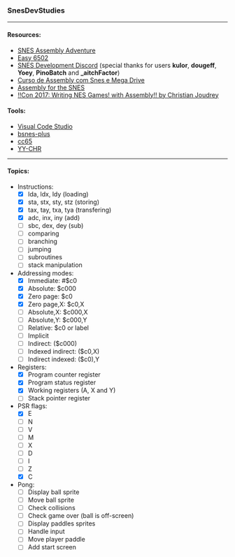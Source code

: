 ### SnesDevStudies

---

#### Resources:
- [SNES Assembly Adventure](https://georgjz.github.io/snesaa01/)
- [Easy 6502](http://skilldrick.github.io/easy6502/)
- [SNES Development Discord](https://discord.com/invite/3K2EAFBF84) (special thanks for users **kulor**, **dougeff**, **Yoey**, **PinoBatch** and **_aitchFactor**)
- [Curso de Assembly com Snes e Mega Drive](https://www.youtube.com/playlist?list=PLLFRf_pkM7b6Vi0ehPPovl1gQ5ubHTy5P)
- [Assembly for the SNES](https://ersanio.gitbook.io/assembly-for-the-snes/)
- [!!Con 2017: Writing NES Games! with Assembly!! by Christian Joudrey](https://www.youtube.com/watch?v=IbS7uEsHV_A)

#### Tools:
- [Visual Code Studio](https://code.visualstudio.com/download)
- [bsnes-plus](https://github.com/devinacker/bsnes-plus/releases)
- [cc65](https://cc65.github.io/)
- [YY-CHR](https://www.smwcentral.net/?p=section&a=details&id=4642)

---

#### Topics:
- Instructions:
    - [x] lda, ldx, ldy (loading)
    - [x] sta, stx, sty, stz (storing)
    - [x] tax, tay, txa, tya (transfering)
    - [x] adc, inx, iny (add)
    - [ ] sbc, dex, dey (sub)
    - [ ] comparing
    - [ ] branching
    - [ ] jumping
    - [ ] subroutines
    - [ ] stack manipulation

- Addressing modes:
    - [x] Immediate: #$c0
    - [x] Absolute: $c000
    - [x] Zero page: $c0
    - [x] Zero page,X: $c0,X
    - [ ] Absolute,X: $c000,X
    - [ ] Absolute,Y: $c000,Y
    - [ ] Relative: $c0 or label
    - [ ] Implicit
    - [ ] Indirect: ($c000)
    - [ ] Indexed indirect: ($c0,X)
    - [ ] Indirect indexed: ($c0),Y

- Registers:
    - [x] Program counter register
    - [x] Program status register
    - [x] Working registers (A, X and Y)
    - [ ] Stack pointer register

- PSR flags:
    - [x] E
    - [ ] N
    - [ ] V
    - [ ] M
    - [ ] X
    - [ ] D
    - [ ] I
    - [ ] Z
    - [x] C

- Pong:
    - [ ] Display ball sprite
    - [ ] Move ball sprite
    - [ ] Check collisions
    - [ ] Check game over (ball is off-screen)
    - [ ] Display paddles sprites
    - [ ] Handle input
    - [ ] Move player paddle
    - [ ] Add start screen
